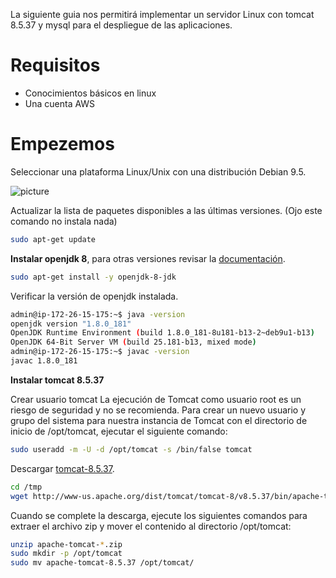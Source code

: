 La siguiente guia nos permitirá implementar un servidor Linux con tomcat 8.5.37 y mysql para el despliegue de las aplicaciones.

# Requisitos

- Conocimientos básicos en linux
- Una cuenta AWS

# Empezemos

Seleccionar una plataforma Linux/Unix con una distribución Debian 9.5.

![picture](https://danycenas.github.io/getting-started-with-lightsail/img/create-intance.png)

Actualizar la lista de paquetes disponibles a las últimas versiones. (Ojo este comando no instala nada)
```bash
sudo apt-get update
```

**Instalar openjdk 8**, para otras versiones revisar la [documentación](https://openjdk.java.net/install/).
```bash
sudo apt-get install -y openjdk-8-jdk
```

Verificar la versión de openjdk instalada.
```bash
admin@ip-172-26-15-175:~$ java -version
openjdk version "1.8.0_181"
OpenJDK Runtime Environment (build 1.8.0_181-8u181-b13-2~deb9u1-b13)
OpenJDK 64-Bit Server VM (build 25.181-b13, mixed mode)
admin@ip-172-26-15-175:~$ javac -version
javac 1.8.0_181
```

**Instalar tomcat 8.5.37**

Crear usuario tomcat
La ejecución de Tomcat como usuario root es un riesgo de seguridad y no se recomienda.
Para crear un nuevo usuario y grupo del sistema para nuestra instancia de Tomcat con el directorio de inicio de /opt/tomcat, ejecutar el siguiente comando:
```bash
sudo useradd -m -U -d /opt/tomcat -s /bin/false tomcat
```

Descargar  [tomcat-8.5.37](https://archive.apache.org/dist/tomcat/tomcat-8/v8.5.37/bin/).
```bash
cd /tmp
wget http://www-us.apache.org/dist/tomcat/tomcat-8/v8.5.37/bin/apache-tomcat-8.5.37.zip
```

Cuando se complete la descarga, ejecute los siguientes comandos para extraer el archivo zip y mover el contenido al directorio /opt/tomcat:
```bash
unzip apache-tomcat-*.zip
sudo mkdir -p /opt/tomcat
sudo mv apache-tomcat-8.5.37 /opt/tomcat/
```
